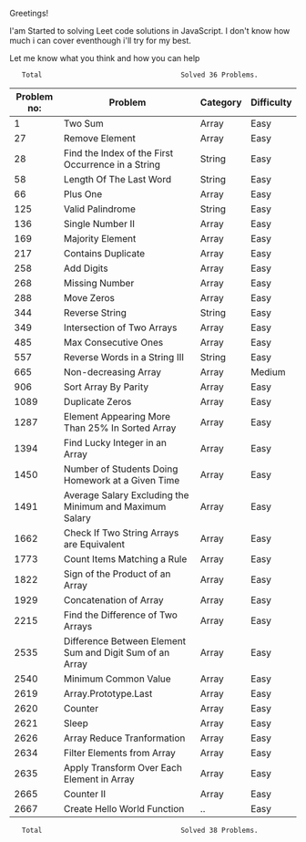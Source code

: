 Greetings!

I'am Started to solving Leet code solutions in JavaScript. I don't know how much i can cover eventhough i'll try for my best.

Let me know what you think and how you can help

       Total                                  Solved 36 Problems.

| Problem no: | Problem                                                  | Category | Difficulty |
| ----------- | -------------------------------------------------------- | -------- | ---------- |
| 1           | Two Sum                                                  | Array    | Easy       |
| 27          | Remove Element                                           | Array    | Easy       |
| 28          | Find the Index of the First Occurrence in a String       | String   | Easy       |
| 58          | Length Of The Last Word                                  | String   | Easy       |
| 66          | Plus One                                                 | Array    | Easy       |
| 125         | Valid Palindrome                                         | String   | Easy       |
| 136         | Single Number II                                         | Array    | Easy       |
| 169         | Majority Element                                         | Array    | Easy       |
| 217         | Contains Duplicate                                       | Array    | Easy       |
| 258         | Add Digits                                               | Array    | Easy       |
| 268         | Missing Number                                           | Array    | Easy       |
| 288         | Move Zeros                                               | Array    | Easy       |
| 344         | Reverse String                                           | String   | Easy       |
| 349         | Intersection of Two Arrays                               | Array    | Easy       |
| 485         | Max Consecutive Ones                                     | Array    | Easy       |
| 557         | Reverse Words in a String III                            | String   | Easy       |
| 665         | Non-decreasing Array                                     | Array    | Medium     |
| 906         | Sort Array By Parity                                     | Array    | Easy       |
| 1089        | Duplicate Zeros                                          | Array    | Easy       |
| 1287        | Element Appearing More Than 25% In Sorted Array          | Array    | Easy       |
| 1394        | Find Lucky Integer in an Array                           | Array    | Easy       |
| 1450        | Number of Students Doing Homework at a Given Time        | Array    | Easy       |
| 1491        | Average Salary Excluding the Minimum and Maximum Salary  | Array    | Easy       |
| 1662        | Check If Two String Arrays are Equivalent                | Array    | Easy       |
| 1773        | Count Items Matching a Rule                              | Array    | Easy       |
| 1822        | Sign of the Product of an Array                          | Array    | Easy       |
| 1929        | Concatenation of Array                                   | Array    | Easy       |
| 2215        | Find the Difference of Two Arrays                        | Array    | Easy       |
| 2535        | Difference Between Element Sum and Digit Sum of an Array | Array    | Easy       |
| 2540        | Minimum Common Value                                     | Array    | Easy       |
| 2619        | Array.Prototype.Last                                     | Array    | Easy       |
| 2620        | Counter                                                  | Array    | Easy       |
| 2621        | Sleep                                                    | Array    | Easy       |
| 2626        | Array Reduce Tranformation                               | Array    | Easy       |
| 2634        | Filter Elements from Array                               | Array    | Easy       |
| 2635        | Apply Transform Over Each Element in Array               | Array    | Easy       |
| 2665        | Counter II                                               | Array    | Easy       |
| 2667        | Create Hello World Function                              | ..       | Easy       |

       Total                                  Solved 38 Problems.
